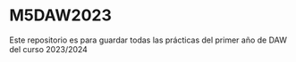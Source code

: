 # M5DAW2023

Este repositorio es para guardar todas las prácticas del primer año de DAW del curso 2023/2024
